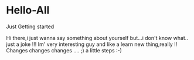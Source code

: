 # Hello-All
Just Getting started

Hi there,i just wanna say something about yourself but...i don't know what..
just a joke !!!
Im' very interesting guy and like a learn new thing,really !! 
Changes changes changes .... ;) a little steps :-) 
